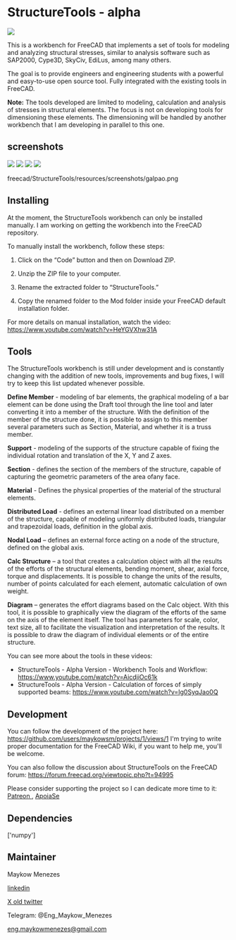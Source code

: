 # StructureTools - alpha

![](https://github.com/maykowsm/StructureTools/blob/main/freecad/StructureTools/resources/ui/img/img-1.png)

This is a workbench for FreeCAD that implements a set of tools for modeling and analyzing structural stresses, similar to analysis software such as SAP2000, Cype3D, SkyCiv, EdiLus, among many others.

The goal is to provide engineers and engineering students with a powerful and easy-to-use open source tool. Fully integrated with the existing tools in FreeCAD.

**Note:** The tools developed are limited to modeling, calculation and analysis of stresses in structural elements. The focus is not on developing tools for dimensioning these elements. The dimensioning will be handled by another workbench that I am developing in parallel to this one.

## screenshots

![](https://github.com/maykowsm/StructureTools/blob/main/freecad/StructureTools/resources/screenshots/galpao.png)
![](https://github.com/maykowsm/StructureTools/blob/main/freecad/StructureTools/resources/screenshots/lajes.png)
![](https://github.com/maykowsm/StructureTools/blob/main/freecad/StructureTools/resources/screenshots/viga2D.png)
![](https://github.com/maykowsm/StructureTools/blob/main/freecad/StructureTools/resources/screenshots/viga3D.png)

freecad/StructureTools/resources/screenshots/galpao.png

## Installing

At the moment, the StructureTools workbench can only be installed manually. I am working on getting the workbench into the FreeCAD repository.

To manually install the workbench, follow these steps:

1. Click on the “Code” button and then on Download ZIP.

2. Unzip the ZIP file to your computer.

3. Rename the extracted folder to “StructureTools.”

4. Copy the renamed folder to the Mod folder inside your FreeCAD default installation folder.

For more details on manual installation, watch the video:
https://www.youtube.com/watch?v=HeYGVXhw31A


## Tools

The StructureTools workbench is still under development and is constantly changing with the addition of new tools, improvements and bug fixes, I will try to keep this list updated whenever possible.

**Define Member** - modeling of bar elements, the graphical modeling of a bar element can be done using the Draft tool through the line tool and later converting it into a member of the structure. With the definition of the member of the structure done, it is possible to assign to this member several parameters such as Section, Material, and whether it is a truss member.

**Support** - modeling of the supports of the structure capable of fixing the individual rotation and translation of the X, Y and Z axes.

**Section** - defines the section of the members of the structure, capable of capturing the geometric parameters of the area of ​​any face.

**Material** - Defines the physical properties of the material of the structural elements.

**Distributed Load** - defines an external linear load distributed on a member of the structure, capable of modeling uniformly distributed loads, triangular and trapezoidal loads, definition in the global axis.

**Nodal Load** – defines an external force acting on a node of the structure, defined on the global axis.

**Calc Structure** – a tool that creates a calculation object with all the results of the efforts of the structural elements, bending moment, shear, axial force, torque and displacements. It is possible to change the units of the results, number of points calculated for each element, automatic calculation of own weight.

**Diagram** – generates the effort diagrams based on the Calc object. With this tool, it is possible to graphically view the diagram of the efforts of the same on the axis of the element itself. The tool has parameters for scale, color, text size, all to facilitate the visualization and interpretation of the results. It is possible to draw the diagram of individual elements or of the entire structure.

You can see more about the tools in these videos:

* StructureTools - Alpha Version - Workbench Tools and Workflow: https://www.youtube.com/watch?v=AicdjiOc61k
* StructureTools - Alpha Version - Calculation of forces of simply supported beams: https://www.youtube.com/watch?v=Ig0SyqJao0Q

## Development
You can follow the development of the project here: https://github.com/users/maykowsm/projects/1/views/1
I'm trying to write proper documentation for the FreeCAD Wiki, if you want to help me, you'll be welcome.

You can also follow the discussion about StructureTools on the FreeCAD forum: https://forum.freecad.org/viewtopic.php?t=94995

Please consider supporting the project so I can dedicate more time to it: [  Patreon  ](https://patreon.com/StructureTools), [  ApoiaSe  ](  https://apoia.se/structuretools  )

## Dependencies

['numpy']

## Maintainer

Maykow Menezes

[linkedin](https://www.linkedin.com/in/engmaykowmenezes/)

[X old twitter](https://x.com/StructureTools)

Telegram: @Eng_Maykow_Menezes

eng.maykowmenezes@gmail.com
